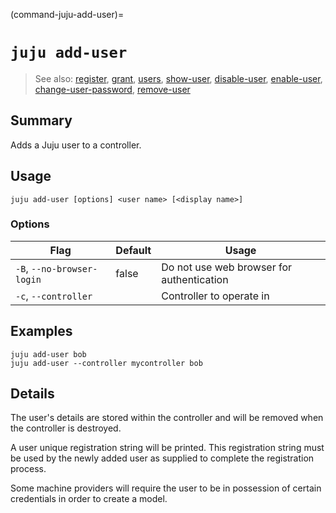 (command-juju-add-user)=
# `juju add-user`
> See also: [register](#register), [grant](#grant), [users](#users), [show-user](#show-user), [disable-user](#disable-user), [enable-user](#enable-user), [change-user-password](#change-user-password), [remove-user](#remove-user)

## Summary
Adds a Juju user to a controller.

## Usage
```juju add-user [options] <user name> [<display name>]```

### Options
| Flag | Default | Usage |
| --- | --- | --- |
| `-B`, `--no-browser-login` | false | Do not use web browser for authentication |
| `-c`, `--controller` |  | Controller to operate in |

## Examples

    juju add-user bob
    juju add-user --controller mycontroller bob


## Details

The user's details are stored within the controller and will be removed when
the controller is destroyed.

A user unique registration string will be printed. This registration string 
must be used by the newly added user as supplied to complete the registration
process.

Some machine providers will require the user to be in possession of certain
credentials in order to create a model.